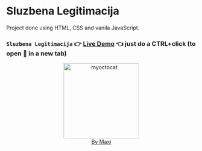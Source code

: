 # Sluzbena Legitimacija

Project done using HTML, CSS and vanila JavaScript.

### `Sluzbena Legitimacija` :point_right: [Live Demo](https://maxi69k.github.io/typing_game) :point_left: just do a CTRL+click (to open :link: in a new tab)

<div align="center">
<img src="https://myoctocat.com/assets/images/base-octocat.svg" alt="myoctocat" width="200">
</div>

<div align="center">
<a href="https://webdizajnmaxi.eu.org">By Maxi</a>
</div>
